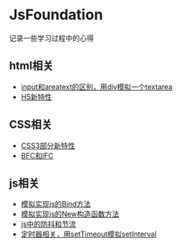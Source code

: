 # JsFoundation

记录一些学习过程中的心得

## html相关

* [input和areatext的区别，用div模拟一个textarea](https://github.com/licongwen/JsFoundation/blob/master/htmlcss/input%E5%92%8Ctextare%E5%8C%BA%E5%88%AB.md)
* [H5新特性](https://github.com/licongwen/JsFoundation/blob/master/htmlcss/h5%E6%96%B0%E7%89%B9%E6%80%A7.md)

## CSS相关

* [CSS3部分新特性](https://github.com/licongwen/JsFoundation/blob/master/htmlcss/CSS3%E6%96%B0%E7%89%B9%E6%80%A7.md)
* [BFC和IFC](https://github.com/licongwen/JsFoundation/blob/master/htmlcss/BFC%E5%92%8CIFC.mds)

## js相关

* [模拟实现js的Bind方法](https://github.com/licongwen/JsFoundation/blob/master/js/%E5%AE%9E%E7%8E%B0js%E7%9A%84bind%E6%96%B9%E6%B3%95.md)
* [模拟实现js的New构造函数方法](https://github.com/licongwen/JsFoundation/blob/master/js/%E5%AE%9E%E7%8E%B0new%E6%96%B9%E6%B3%95.md)
* [js中的防抖和节流](https://github.com/licongwen/JsFoundation/blob/master/js/%E9%98%B2%E6%8A%96%E5%92%8C%E8%8A%82%E6%B5%81.md)
* [定时器相关，用setTimeout模拟setInterval]()



